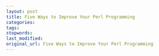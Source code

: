 ```yaml
---
layout: post
title: Five Ways to Improve Your Perl Programming
categories:
tags:
stopwords:
last_modified:
original_url: Five Ways to Improve Your Perl Programming
---
```


<!--more-->

